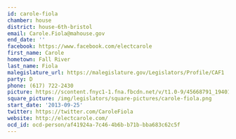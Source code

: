 ```yaml
---
id: carole-fiola
chamber: house
district: house-6th-bristol
email: Carole.Fiola@mahouse.gov
end_date: ''
facebook: https://www.facebook.com/electcarole
first_name: Carole
hometown: Fall River
last_name: Fiola
malegislature_url: https://malegislature.gov/Legislators/Profile/CAF1
party: D
phone: (617) 722-2430
picture: https://scontent.fnyc1-1.fna.fbcdn.net/v/t1.0-9/45668791_1940120552762474_5759832090631733248_n.jpg?_nc_cat=104&_nc_ht=scontent.fnyc1-1.fna&oh=6f59f214494f174ea2a3cc0c23efc134&oe=5CD591CB
square_picture: /img/legislators/square-pictures/carole-fiola.png
start_date: '2013-09-25'
twitter: https://twitter.com/CaroleFiola
website: http://electcarole.com/
ocd_id: ocd-person/af41924a-7c46-4b6b-b71b-bba683c62c5f
---
```

